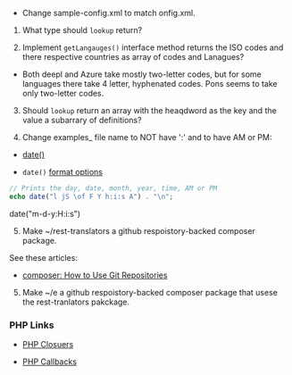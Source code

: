 - Change sample-config.xml to match onfig.xml.

1. What type should `lookup` return? 

2. Implement `getLangauges()` interface method  returns the ISO codes and there respective countries as array of codes and Lanagues?

- Both deepl and Azure take mostly two-letter codes, but for some languages there take 4 letter, hyphenated codes. Pons seems to take only two-letter codes.

3. Should `lookup` return an array with the heaqdword as the key and the value a subarrary of definitions?

4.  Change examples_ file name to NOT have ':' and to have AM or PM:

- [date()](https://www.php.net/manual/en/function.date.php)

- `date()` [format options](https://www.w3schools.com/php/func_date_date.asp)

```php
// Prints the day, date, month, year, time, AM or PM
echo date("l jS \of F Y h:i:s A") . "\n";
```
date("m-d-y:H:i:s")

5. Make ~/rest-translators a github respoistory-backed composer package.

See these articles:

- [composer: How to Use Git Repositories](https://www.daggerhartlab.com/composer-how-to-use-git-repositories/)

5. Make ~/e a github respoistory-backed composer package that usese the rest-tranlators pakckage.

### PHP Links

- [PHP Closuers](https://www.php.net/manual/en/functions.anonymous.php)

- [PHP Callbacks](https://www.php.net/manual/en/language.types.callable.php)


